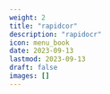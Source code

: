 ```yaml
---
weight: 2
title: "rapidcor"
description: "rapidocr"
icon: menu_book
date: 2023-09-13
lastmod: 2023-09-13
draft: false
images: []
---
```

